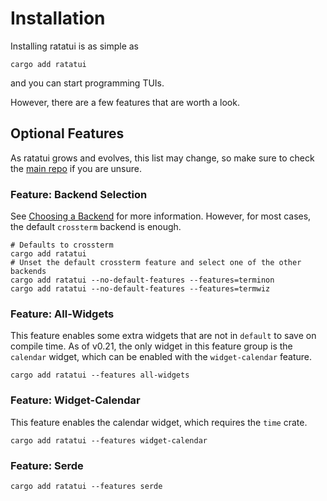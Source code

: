 # Installation

Installing ratatui is as simple as
```console
cargo add ratatui
```
and you can start programming TUIs.

However, there are a few features that are worth a look.

## Optional Features

As ratatui grows and evolves, this list may change, so make sure to check the [main repo](./https://github.com/ratatui-org/ratatui) if you are unsure.

### Feature: Backend Selection

See [Choosing a Backend](./ch01-02-choosing-a-backend.md) for more information. However, for most cases, the default `crossterm` backend is enough.

```console
# Defaults to crossterm
cargo add ratatui
# Unset the default crossterm feature and select one of the other backends
cargo add ratatui --no-default-features --features=terminon 
cargo add ratatui --no-default-features --features=termwiz
```

### Feature: All-Widgets

This feature enables some extra widgets that are not in `default` to save on compile time. As of v0.21, the only widget in this feature group is the `calendar` widget, which can be enabled with the `widget-calendar` feature.
```console
cargo add ratatui --features all-widgets
```

### Feature: Widget-Calendar
This feature enables the calendar widget, which requires the `time` crate. 

```console
cargo add ratatui --features widget-calendar
```

### Feature: Serde

```console
cargo add ratatui --features serde
```
